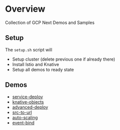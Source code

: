 # Overview

Collection of GCP Next Demos and Samples

## Setup

The `setup.sh` script will

* Setup cluster (delete previous one if already there)
* Install Istio and Knative
* Setup all demos to ready state

## Demos

* [service-deploy](service-deploy/README.md)
* [knative-objects](knative-objects/README.md)
* [advanced-deploy](advanced-deploy/README.md)
* [src-to-url](src-to-url/README.md)
* [auto-scaling](auto-scaling/README.md)
* [event-bind](event-bind/README.md)


